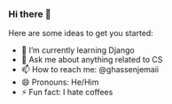 ### Hi there 👋

Here are some ideas to get you started:


- 🌱 I’m currently learning Django
- 💬 Ask me about anything related to CS
- 📫 How to reach me: @ghassenjemaii
- 😄 Pronouns: He/Him
- ⚡ Fun fact: I hate coffees 
